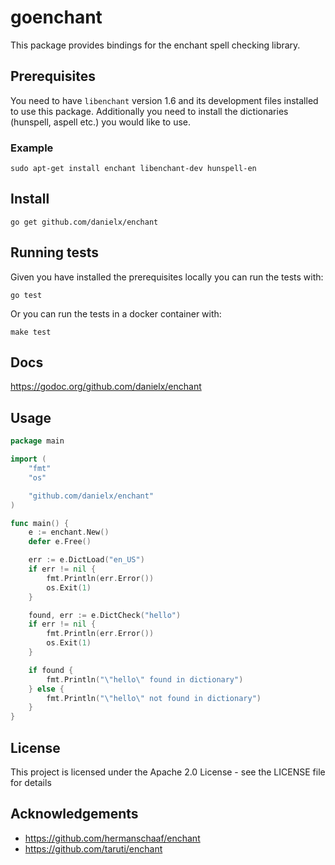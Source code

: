 # goenchant

This package provides bindings for the enchant spell checking library.

## Prerequisites

You need to have `libenchant` version 1.6 and its development files
installed to use this package. Additionally you need to install the
dictionaries (hunspell, aspell etc.) you would like to use.

### Example
```
sudo apt-get install enchant libenchant-dev hunspell-en
```

## Install

```
go get github.com/danielx/enchant
```

## Running tests

Given you have installed the prerequisites locally you can run the tests with:
```
go test
```

Or you can run the tests in a docker container with:
```
make test
```

## Docs

https://godoc.org/github.com/danielx/enchant

## Usage

```go
package main

import (
	"fmt"
	"os"

	"github.com/danielx/enchant"
)

func main() {
	e := enchant.New()
	defer e.Free()

	err := e.DictLoad("en_US")
	if err != nil {
		fmt.Println(err.Error())
		os.Exit(1)
	}

	found, err := e.DictCheck("hello")
	if err != nil {
		fmt.Println(err.Error())
		os.Exit(1)
	}

	if found {
		fmt.Println("\"hello\" found in dictionary")
	} else {
		fmt.Println("\"hello\" not found in dictionary")
	}
}
```

## License

This project is licensed under the Apache 2.0 License - see the LICENSE file for details


## Acknowledgements

- https://github.com/hermanschaaf/enchant
- https://github.com/taruti/enchant
